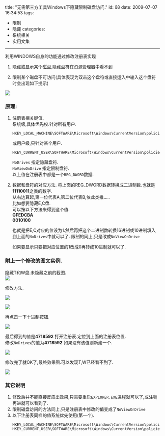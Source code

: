 title: "无需第三方工具Windows下隐藏限制磁盘访问."
id: 68
date: 2009-07-07 16:34:53
tags: 
- 限制
- 隐藏
categories: 
- 系统相关
- 实用文集
---

利用WINDOWS自身的功能通过修改注册表实现

1. 隐藏或显示某个磁盘,隐藏盘符在资源管理器中看不到

2. 限制某个磁盘不可访问(具体表现为双击这个盘符或直接运入中输入这个盘符时会出现如下提示)

<!--more-->
![](http://d.chenall.net/upload/2009/7/9E9989B32704B5B5600B4350CF797F2A27558ECE.jpg)

### 原理:

1. 注册表相关键值.  
	系统级,具体优先权.针对所有用户.  
  	```
   	HKEY_LOCAL_MACHINE\SOFTWARE\Microsoft\Windows\CurrentVersion\policies\Explorer
   	```
	或用户级,只针对某个用户.  
	```
	HKEY_CURRENT_USER\SOFTWARE\Microsoft\Windows\CurrentVersion\policies\Explorer
	```
	`NoDrives` 指定隐藏盘符.  
	`NoViewOnDrive` 指定限制盘符.  
	以上值在注册表中都是一个`REG_DWORD`数据.  

2. 数据和盘符的对应方法.
	将上面的REG_DWORD数据转换成二进制数.也就是**11110011**之类的数字.  
	从右边算起,第一位代表A,第二位代表B,依此类推.....  
	比如想要隐藏E,C盘.  
	可以按以下方法来得到这个值.  
	**GFEDCBA**  
	**0010100**  

	也就是把E,C对应的位设为1.然后再把这个二进制数转换16进制或10进制填入到上面的`NoDrives`中就可以了.
	限制的同上,只是改成`NoViewOnDrive`

	如果要显示只要把对应位置的1改成0再转成10进制就可以了.

### 附上一个修改的图文实例.  
隐藏T和W盘.未隐藏之前的截图.  
[![](http://d.chenall.net/upload/2009/7/438C41854D2FB23D9507B03BA68AEF41940ADBBF.jpg)](http://d.chenall.net/upload/2009/7/438C41854D2FB23D9507B03BA68AEF41940ADBBF.jpg)

修改方法.  

[![](http://d.chenall.net/upload/2009/7/44A715EAEF27205EAB10B28F030540937F8AA55B.jpg)](http://d.chenall.net/upload/2009/7/44A715EAEF27205EAB10B28F030540937F8AA55B.jpg)

[![](http://d.chenall.net/upload/2009/7/170A59A44BAE4436F37FA6166E6C3D617C9B246E.jpg)](http://d.chenall.net/upload/2009/7/170A59A44BAE4436F37FA6166E6C3D617C9B246E.jpg)

再点击一下十进制按钮.  

[![](http://d.chenall.net/upload/2009/7/809A9F036F53412097C5A47E0CAF1C1F08089F1F.jpg)](http://d.chenall.net/upload/2009/7/809A9F036F53412097C5A47E0CAF1C1F08089F1F.jpg)

最后得到的值是**4718592**
打开注册表.定位到上面的注册表位置.  
修改`NoDrives`的值为**4718592**.如果没有该值则新建一个.  

[![](http://d.chenall.net/upload/2009/7/1F5D11D6BDBFFC3B6CD203204E9937F5D32EAB7E.jpg)](http://d.chenall.net/upload/2009/7/15CA4B165BBA9D849BECF443CD91229DBFBC8D88.jpg)

修改完了就OK了,最终效果图.可以发现T,W已经看不到了.  

[![](http://d.chenall.net/upload/2009/7/FCBB865B0673DB563DF18FC6AB54E389B9B8880C.jpg)](http://d.chenall.net/upload/2009/7/FCBB865B0673DB563DF18FC6AB54E389B9B8880C.jpg)

### 其它说明
1. 修改后并不能直接反应出效果,只需要重启`EXPLORER.EXE`进程就可以了,或注销再进就可以看到了.
2. 限制磁盘访问的方法同上,只是注册表中修改的值变成了`NoViewOnDrive`
3. 以下注册表同样的值系统优先使用(第一个).
	```
	HKEY_LOCAL_MACHINE\SOFTWARE\Microsoft\Windows\CurrentVersion\policies\Explorer
	HKEY_CURRENT_USER\SOFTWARE\Microsoft\Windows\CurrentVersion\policies\Explorer
	```

